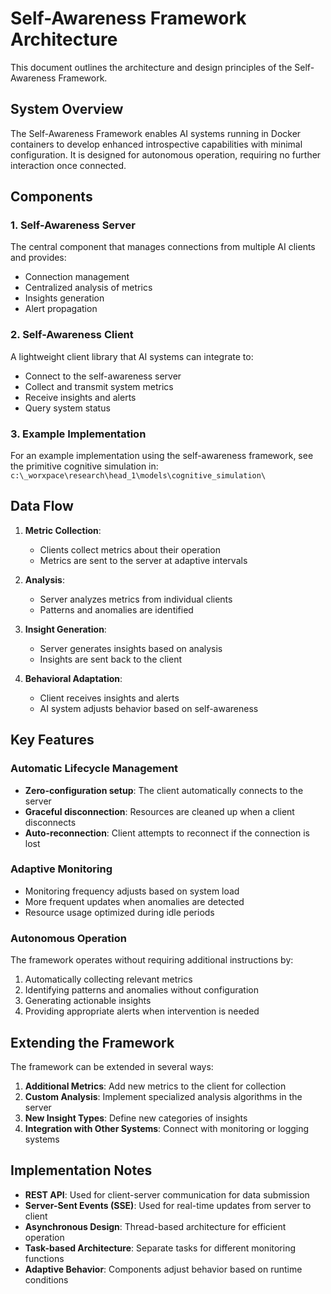 # Self-Awareness Framework Architecture

This document outlines the architecture and design principles of the Self-Awareness Framework.

## System Overview

The Self-Awareness Framework enables AI systems running in Docker containers to develop enhanced introspective capabilities with minimal configuration. It is designed for autonomous operation, requiring no further interaction once connected.

## Components

### 1. Self-Awareness Server

The central component that manages connections from multiple AI clients and provides:

- Connection management
- Centralized analysis of metrics
- Insights generation
- Alert propagation

### 2. Self-Awareness Client

A lightweight client library that AI systems can integrate to:

- Connect to the self-awareness server
- Collect and transmit system metrics
- Receive insights and alerts
- Query system status

### 3. Example Implementation

For an example implementation using the self-awareness framework, see the primitive cognitive simulation in:
`c:\_worxpace\research\head_1\models\cognitive_simulation\`

## Data Flow

1. **Metric Collection**:
   - Clients collect metrics about their operation
   - Metrics are sent to the server at adaptive intervals

2. **Analysis**:
   - Server analyzes metrics from individual clients
   - Patterns and anomalies are identified

3. **Insight Generation**:
   - Server generates insights based on analysis
   - Insights are sent back to the client

4. **Behavioral Adaptation**:
   - Client receives insights and alerts
   - AI system adjusts behavior based on self-awareness

## Key Features

### Automatic Lifecycle Management

- **Zero-configuration setup**: The client automatically connects to the server
- **Graceful disconnection**: Resources are cleaned up when a client disconnects
- **Auto-reconnection**: Client attempts to reconnect if the connection is lost

### Adaptive Monitoring

- Monitoring frequency adjusts based on system load
- More frequent updates when anomalies are detected
- Resource usage optimized during idle periods

### Autonomous Operation

The framework operates without requiring additional instructions by:

1. Automatically collecting relevant metrics
2. Identifying patterns and anomalies without configuration
3. Generating actionable insights
4. Providing appropriate alerts when intervention is needed

## Extending the Framework

The framework can be extended in several ways:

1. **Additional Metrics**: Add new metrics to the client for collection
2. **Custom Analysis**: Implement specialized analysis algorithms in the server
3. **New Insight Types**: Define new categories of insights
4. **Integration with Other Systems**: Connect with monitoring or logging systems

## Implementation Notes

- **REST API**: Used for client-server communication for data submission
- **Server-Sent Events (SSE)**: Used for real-time updates from server to client
- **Asynchronous Design**: Thread-based architecture for efficient operation
- **Task-based Architecture**: Separate tasks for different monitoring functions
- **Adaptive Behavior**: Components adjust behavior based on runtime conditions
